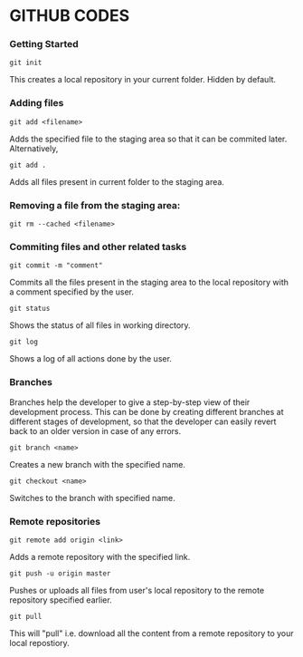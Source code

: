 # GITHUB CODES
### Getting Started

```git init```

This creates a local repository in your current folder. Hidden by default.

### Adding files

```git add <filename>```

Adds the specified file to the staging area so that it can be commited later. Alternatively,

```git add .```

Adds all files present in current folder to the staging area.

### Removing a file from the staging area:

```git rm --cached <filename>```


### Commiting files and other related tasks

```git commit -m "comment"```

Commits all the files present in the staging area to the local repository with a comment specified by the user.

```git status```

Shows the status of all files in working directory.

```git log```

Shows a log of all actions done by the user.

### Branches

Branches help the developer to give a step-by-step view of their development process. This can be done by creating different branches at different stages of development, so that the developer can easily revert back to an older version in case of any errors.

```git branch <name>```

Creates a new branch with the specified name.

```git checkout <name>```

Switches to the branch with specified name.

### Remote repositories

```git remote add origin <link>```

Adds a remote repository with the specified link.

```git push -u origin master```

Pushes or uploads all files from user's local repository to the remote repository specified earlier.

```git pull```

This will "pull" i.e. download all the content from a remote repository to your local repostiory.
